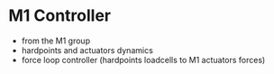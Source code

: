 # M1 Controller

 * from the M1 group
 * hardpoints and actuators dynamics
 * force loop controller (hardpoints loadcells to M1 actuators forces)